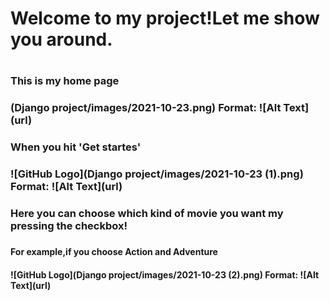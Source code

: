 <h1>Welcome to my project!Let me show you around.<h1>
<h3>This is my home page<h3>
  (Django project/images/2021-10-23.png)
  Format: ![Alt Text](url)
<h3>When you hit 'Get startes'<h3>
  ![GitHub Logo](Django project/images/2021-10-23 (1).png)
  Format: ![Alt Text](url)
<h3>Here you can choose which kind of movie you want my pressing the checkbox!<h3>
  <h4>For example,if you choose Action and Adventure<h4>
  ![GitHub Logo](Django project/images/2021-10-23 (2).png)
  Format: ![Alt Text](url)
